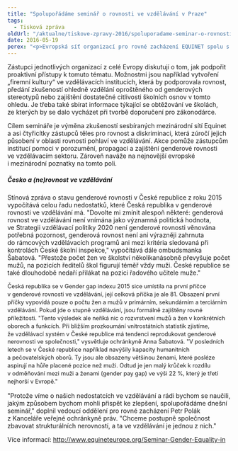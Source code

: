```yaml
---
title: "Spolupořádáme seminář o rovnosti ve vzdělávání v Praze"
tags:
  - Tisková zpráva
oldUrl: "/aktualne/tiskove-zpravy-2016/spoluporadame-seminar-o-rovnosti-ve-vzdelavani-v-praze"
date: 2016-05-19
perex: "<p>Evropská síť organizací pro rovné zacházení EQUINET spolu s veřejnou ochránkyní práv organizují ve čtvrtek 19. května seminář na téma rovnost ve vzdělávání. I přes dlouhodobé snahy totiž genderová nerovnost ve vzdělávání přetrvává, jak vyplývá ze závěrů Evropské komise i z praxe institucí pro rovnost. </p>"
---
```


<!-- imported from the old website -->

<p>Zástupci jednotlivých organizací z celé Evropy diskutují o tom, jak podpořit proaktivní přístupy k tomuto tématu. Možnostmi jsou například vytvoření „firemní kultury“ ve vzdělávacích institucích, která by podporovala rovnost, předání zkušeností ohledně vzdělání oproštěného od genderových stereotypů nebo zajištění dostatečné citlivosti školních osnov v tomto ohledu. Je třeba také sbírat informace týkající se obtěžování ve školách, ze kterých by se dalo vycházet při tvorbě doporučení pro zákonodárce.</p> <p>Cílem semináře je výměna zkušeností sesbíraných mezinárodní sítí Equinet a asi čtyřicítky zástupců těles pro rovnost a diskriminaci, která zúročí jejich působení v oblasti rovnosti pohlaví ve vzdělávání. Akce pomůže zástupcům institucí pomoci v porozumění, propagaci a zajištění genderové rovnosti ve vzdělávacím sektoru. Zároveň naváže na nejnovější evropské i mezinárodní poznatky na tomto poli.  </p> <h5>Česko a (ne)rovnost ve vzdělávání</h5><p>Stínová zpráva o stavu genderové rovnosti v České republice z roku 2015 vypočítává celou řadu nedostatků, které Česká republika v genderové rovnosti ve vzdělávání má. &quot;Dovolte mi zmínit alespoň některé: genderová rovnost ve vzdělávání není vnímána jako významná politická hodnota, ve Strategii vzdělávací politiky 2020 není genderové rovnosti věnována potřebná pozornost, genderová rovnost není ani výrazněji zahrnuta do rámcových vzdělávacích programů ani mezi kritéria sledovaná při kontrolách České školní inspekce,&quot; vypočítává dále ombudsmanka Šabatová. &quot;Přestože počet žen ve školství několikanásobně převyšuje počet mužů, na pozicích ředitelů škol figurují téměř vždy muži. České republice se také dlouhodobě nedaří přilákat na pozici řadového učitele muže.&quot;</p><p><span style="line-height: 17.92px; font-size: 12.8px;">Česká republika se v Gender gap indexu 2015 sice umístila na první příčce v genderové rovnosti ve vzdělávání, její celková příčka je ale 81. Obsazení první příčky vypovídá pouze o počtu žen a mužů v primárním, sekundárním a terciárním vzdělávání. Pokud jde o stupně vzdělávání, jsou formálně zajištěny rovné příležitosti. &quot;Tento výsledek ale neříká nic o rozvrstvení mužů a žen v konkrétních oborech a funkcích. Při bližším prozkoumání vnitrostátních statistik zjistíme, že vzdělávací systém v České republice má tendenci reprodukovat genderové nerovnosti ve společnosti,&quot; vysvětluje ochránkyně Anna Šabatová. &quot;V posledních letech se v České republice například navýšily kapacity humanitních a pečovatelských oborů. Ty jsou ale obsazeny většinou ženami, které posléze aspirují na hůře placené pozice než muži. Odtud je jen malý krůček k rozdílu v odměňování mezi muži a ženami (gender pay gap) ve výši 22 %, který je třetí nejhorší v Evropě.&quot;</span></p><p>&quot;Protože víme o našich nedostatcích ve vzdělávání a rádi bychom se naučili, jakým způsobem bychom mohli přispět ke zlepšení, spolupořádáme dnešní seminář,&quot; doplnil vedoucí oddělení pro rovné zacházení Petr Polák z Kanceláře veřejné ochránkyně práv. &quot;Chceme postupně společnost zbavovat strukturálních nerovností, a ta ve vzdělávání je jednou z nich.&quot;</p> <p>Více informací: <a title="Otevření do nového okna" href="http://www.equineteurope.org/Seminar-Gender-Equality-in" target="_blank">http://www.equineteurope.org/Seminar-Gender-Equality-in</a> <img alt="" src="https://www.ochrance.cz/typo3/ext/od_linkdesc/icons/external.gif" class="od_linkdesc_icon_external" /> </p>

